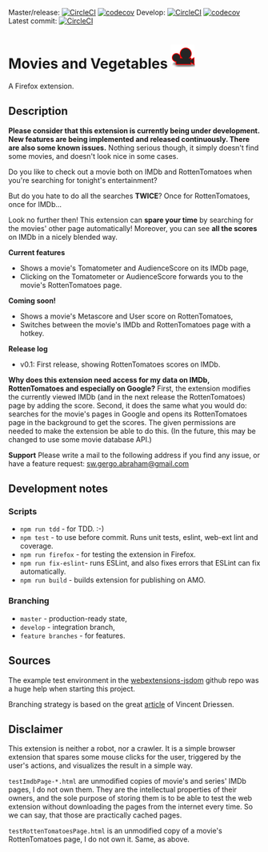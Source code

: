 Master/release: [![CircleCI](https://circleci.com/gh/gergooo/MoviesAndVegetables/tree/master.svg?style=svg&circle-token=deac9a2ced9ed3937ff44eb0f9cf3f63aa6bff08)](https://circleci.com/gh/gergooo/MoviesAndVegetables/tree/master)  [![codecov](https://codecov.io/gh/gergooo/MoviesAndVegetables/branch/master/graph/badge.svg?token=nUY2twqHRv)](https://codecov.io/gh/gergooo/MoviesAndVegetables/branch/master)
Develop: [![CircleCI](https://circleci.com/gh/gergooo/MoviesAndVegetables/tree/develop.svg?style=svg&circle-token=deac9a2ced9ed3937ff44eb0f9cf3f63aa6bff08)](https://circleci.com/gh/gergooo/MoviesAndVegetables/tree/develop)  [![codecov](https://codecov.io/gh/gergooo/MoviesAndVegetables/branch/develop/graph/badge.svg?token=nUY2twqHRv)](https://codecov.io/gh/gergooo/MoviesAndVegetables/branch/develop)
Latest commit: [![CircleCI](https://circleci.com/gh/gergooo/MoviesAndVegetables.svg?style=svg&circle-token=deac9a2ced9ed3937ff44eb0f9cf3f63aa6bff08)](https://circleci.com/gh/gergooo/MoviesAndVegetables)

# Movies and Vegetables ![Icon](src/icons/icon-48.png)
A Firefox extension.

## Description
<b>Please consider that this extension is currently being under development. New features are being implemented and released continuously. There are also some known issues.</b> Nothing serious though, it simply doesn't find some movies, and doesn't look nice in some cases.

Do you like to check out a movie both on IMDb and RottenTomatoes when you're searching for tonight's entertainment?

But do you hate to do all the searches <b>TWICE</b>? Once for RottenTomatoes, once for IMDb...

Look no further then! This extension can <b>spare your time</b> by searching for the movies' other page automatically! Moreover, you can see <b>all the scores</b> on IMDb in a nicely blended way.

<b>Current features</b>
- Shows a movie's Tomatometer and AudienceScore on its IMDb page,
- Clicking on the Tomatometer or AudienceScore forwards you to the movie's RottenTomatoes page.

<b>Coming soon!</b>
- Shows a movie's Metascore and User score on RottenTomatoes,
- Switches between the movie's IMDb and RottenTomatoes page with a hotkey.

<b>Release log</b>
- v0.1: First release, showing RottenTomatoes scores on IMDb.

<b>Why does this extension need access for my data on IMDb, RottenTomatoes and especially on Google?</b>
First, the extension modifies the currently viewed IMDb (and in the next release the RottenTomatoes) page by adding the score.
Second, it does the same what you would do: searches for the movie's pages in Google and opens its RottenTomatoes page in the background to get the scores. The given permissions are needed to make the extension be able to do this. (In the future, this may be changed to use some movie database API.)

<b> Support</b>
Please write a mail to the following address if you find any issue, or have a feature request: sw.gergo.abraham@gmail.com

## Development notes
### Scripts
- `npm run tdd` - for TDD. :-)
- `npm test` - to use before commit. Runs unit tests, eslint, web-ext lint and coverage.
- `npm run firefox` - for testing the extension in Firefox.
- `npm run fix-eslint`- runs ESLint, and also fixes errors that ESLint can fix automatically.
- `npm run build` - builds extension for publishing on AMO.

### Branching
- `master` - production-ready state,
- `develop` - integration branch,
- `feature branches` - for features.

## Sources
The example test environment in the [webextensions-jsdom](https://github.com/webexts/webextensions-jsdom) github repo was a huge help when starting this project.

Branching strategy is based on the great [article](https://nvie.com/posts/a-successful-git-branching-model/) of Vincent Driessen.

## Disclaimer
This extension is neither a robot, nor a crawler. It is a simple browser extension that spares some mouse clicks for the user, triggered by the user's actions, and visualizes the result in a simple way.

`testImdbPage-*.html` are unmodified copies of movie's and series' IMDb pages, I do not own them. They are the intellectual properties of their owners, and the sole purpose of storing them is to be able to test the web extension without downloading the pages from the internet every time. So we can say, that those are practically cached pages.

`testRottenTomatoesPage.html` is an unmodified copy of a movie's RottenTomatoes page, I do not own it. Same, as above.
